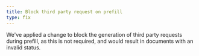 ```yaml
---
title: Block third party request on prefill
type: fix
---
```


We've applied a change to block the generation of third party requests during prefill, as this is not required, and would result in documents with an invalid status.